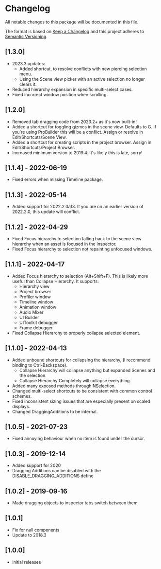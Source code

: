 # Changelog
All notable changes to this package will be documented in this file.

The format is based on [Keep a Changelog](http://keepachangelog.com/en/1.0.0/)
and this project adheres to [Semantic Versioning](http://semver.org/spec/v2.0.0.html).

## [1.3.0]
- 2023.3 updates:
  - Added shortcut, to resolve conflicts with new piercing selection menu.
  - Using the Scene view picker with an active selection no longer clears it.
- Reduced hierarchy expansion in specific multi-select cases.
- Fixed incorrect window position when scrolling.

## [1.2.0]
- Removed tab dragging code from 2023.2+ as it's now built-in!
- Added a shortcut for toggling gizmos in the scene view. Defaults to G. If you're using ProBuilder this will be a conflict. Assign or resolve in Edit/Shortcuts/Scene View.
- Added a shortcut for creating scripts in the project browser. Assign in Edit/Shortcuts/Project Browser.
- Increased minimum version to 2019.4. It's likely this is late, sorry!

## [1.1.4] - 2022-06-19
- Fixed errors when missing Timeline package.

## [1.1.3] - 2022-05-14
- Added support for 2022.2.0a13. If you are on an earlier version of 2022.2.0, this update will conflict.

## [1.1.2] - 2022-04-29
- Fixed Focus hierarchy to selection falling back to the scene view hierarchy when an asset is focused in the Inspector.
- Fixed Focus hierarchy to selection not repainting unfocused windows.

## [1.1.1] - 2022-04-17
- Added Focus hierarchy to selection (Alt+Shift+F). This is likely more useful than Collapse Hierarchy. It supports:
  - Hierarchy view
  - Project browser
  - Profiler window
  - Timeline window
  - Animation window
  - Audio Mixer
  - UI Builder
  - UIToolkit debugger
  - Frame debugger
- Fixed Collapse Hierarchy to properly collapse selected element.

## [1.1.0] - 2022-04-13
- Added unbound shortcuts for collapsing the hierarchy, (I recommend binding to Ctrl-Backspace).
  - Collapse Hierarchy will collapse anything but expanded Scenes and the selection.
  - Collapse Hierarchy Completely will collapse everything.
- Added many exposed methods through NSelection.
- Changed multi-select shortcuts to be consistent with common control schemes.
- Fixed inconsistent sizing issues that are especially present on scaled displays.
- Changed DraggingAdditions to be internal.

## [1.0.5] - 2021-07-23
- Fixed annoying behaviour when no item is found under the cursor.

## [1.0.3] - 2019-12-14
- Added support for 2020
- Dragging Additions can be disabled with the DISABLE_DRAGGING_ADDITIONS define

## [1.0.2] - 2019-09-16
- Made dragging objects to inspector tabs switch between them

## [1.0.1]
- Fix for null components
- Update to 2018.3

## [1.0.0]
- Initial releases